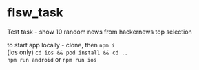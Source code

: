 # flsw_task
Test task - show 10 random news from hackernews top selection

to start app locally - clone, then
`npm i`<br>
(ios only) `cd ios && pod install && cd ..`<br>
`npm run android` or `npm run ios`
